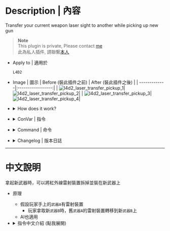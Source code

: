# Description | 內容
Transfer your current weapon laser sight to another while picking up new gun

> __Note__ <br/>
This plugin is private, Please contact [me](https://github.com/fbef0102/Game-Private_Plugin#私人插件列表-private-plugins-list)<br/>
此為私人插件, 請聯繫[本人](https://github.com/fbef0102/Game-Private_Plugin#私人插件列表-private-plugins-list)

* Apply to | 適用於
	```
	L4D2
	```

* Image | 圖示
	| Before (裝此插件之前) | After (裝此插件之後) |
	| -------------|:-----------------:|
	| ![l4d2_laser_transfer_pickup_1](image/l4d2_laser_transfer_pickup_1.gif)|![l4d2_laser_transfer_pickup_2](image/l4d2_laser_transfer_pickup_2.gif)|
	| ![l4d2_laser_transfer_pickup_3](image/l4d2_laser_transfer_pickup_3.gif)|![l4d2_laser_transfer_pickup_4](image/l4d2_laser_transfer_pickup_4.gif)|

* <details><summary>How does it work?</summary>

	* If player has the laser sight on primary ```weapon A```
		* When player picks up the new ```weapon B``` => the laser sight would be transferred from old ```weapon A``` to new ```weapon B```
	* Also apply to AI survivor bots
</details>

* <details><summary>ConVar | 指令</summary>

	* cfg/sourcemod/l4d2_laser_transfer_pickup.cfg
		```php
		// 0=Plugin off, 1=Plugin on.
		l4d2_laser_transfer_pickup_enable "1"

		// Players with these flags have access to transfer laser sight while picking up new gun
		l4d2_laser_transfer_pickup_flags ""

		// If 1, also apply to ai survivor bots
		l4d2_laser_transfer_pickup_bot "1"
		```
</details>

* <details><summary>Command | 命令</summary>

	* **Remove laser sight**
		```php
		sm_removelaser
		```
</details>

* <details><summary>Changelog | 版本日誌</summary>

	* v1.0 (2024-11-30)
		* Initial Release
</details>

- - - -
# 中文說明
拿起新武器時，可以將紅外線雷射裝置拆掉並裝在新武器上

* 原理
	* 假設玩家手上的```武器A```有雷射裝置
		* 玩家拿取新```武器B```時，舊```武器A```的雷射裝置轉移到新```武器B```上
	* AI也適用

* <details><summary>指令中文介紹 (點我展開)</summary>

	* cfg/sourcemod/l4d2_laser_transfer_pickup.cfg
		```php
		// 0=關閉插件, 1=啟動插件
		l4d2_laser_transfer_pickup_enable "1"

		// 擁有這些權限的玩家，可以將紅外線雷射裝置拆掉並裝在新武器上 (留白 = 任何人都能, -1: 無人)
		l4d2_laser_transfer_pickup_flags ""

		// 為1時，AI倖存者也適用
		l4d2_laser_transfer_pickup_bot "1"
		```
</details>
